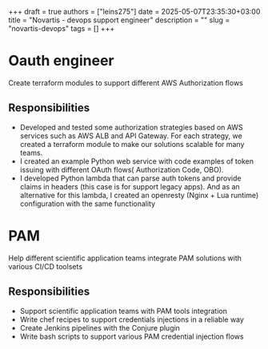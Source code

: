 +++ 
draft = true
authors = ["leins275"]
date = 2025-05-07T23:35:30+03:00
title = "Novartis - devops support engineer"
description = ""
slug = "novartis-devops"
tags = []
+++

# Oauth engineer
Create terraform modules to support different AWS Authorization flows

## Responsibilities
- Developed and tested some authorization strategies based on AWS services such as AWS ALB and API Gateway. For each strategy, we created a terraform module to make our solutions scalable for many teams.
- I created an example Python web service with code examples of token issuing with different OAuth flows( Authorization Code, OBO).
- I developed Python lambda that can parse auth tokens and provide claims in headers (this case is for support legacy apps). And as an alternative for this lambda, I created an openresty (Nginx + Lua runtime) configuration with the same functionality

# PAM
Help different scientific application teams integrate PAM solutions with various CI/CD toolsets

## Responsibilities
- Support scientific application teams with PAM tools integration
- Write chef recipes to support credentials injections in a reliable way
- Create Jenkins pipelines with the Conjure plugin
- Write bash scripts to support various PAM credential injection flows